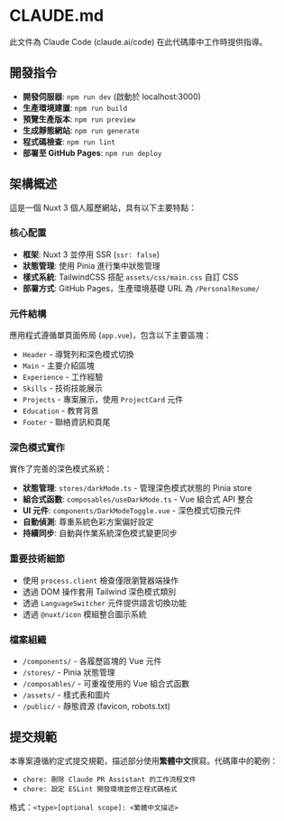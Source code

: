 # CLAUDE.md

此文件為 Claude Code (claude.ai/code) 在此代碼庫中工作時提供指導。

## 開發指令

- **開發伺服器**: `npm run dev` (啟動於 localhost:3000)
- **生產環境建置**: `npm run build`
- **預覽生產版本**: `npm run preview`
- **生成靜態網站**: `npm run generate`
- **程式碼檢查**: `npm run lint`
- **部署至 GitHub Pages**: `npm run deploy`

## 架構概述

這是一個 Nuxt 3 個人履歷網站，具有以下主要特點：

### 核心配置
- **框架**: Nuxt 3 並停用 SSR (`ssr: false`)
- **狀態管理**: 使用 Pinia 進行集中狀態管理
- **樣式系統**: TailwindCSS 搭配 `assets/css/main.css` 自訂 CSS
- **部署方式**: GitHub Pages，生產環境基礎 URL 為 `/PersonalResume/`

### 元件結構
應用程式遵循單頁面佈局 (`app.vue`)，包含以下主要區塊：
- `Header` - 導覽列和深色模式切換
- `Main` - 主要介紹區塊
- `Experience` - 工作經驗
- `Skills` - 技術技能展示
- `Projects` - 專案展示，使用 `ProjectCard` 元件
- `Education` - 教育背景
- `Footer` - 聯絡資訊和頁尾

### 深色模式實作
實作了完善的深色模式系統：
- **狀態管理**: `stores/darkMode.ts` - 管理深色模式狀態的 Pinia store
- **組合式函數**: `composables/useDarkMode.ts` - Vue 組合式 API 整合
- **UI 元件**: `components/DarkModeToggle.vue` - 深色模式切換元件
- **自動偵測**: 尊重系統色彩方案偏好設定
- **持續同步**: 自動與作業系統深色模式變更同步

### 重要技術細節
- 使用 `process.client` 檢查僅限瀏覽器端操作
- 透過 DOM 操作套用 Tailwind 深色模式類別
- 透過 `LanguageSwitcher` 元件提供語言切換功能
- 透過 `@nuxt/icon` 模組整合圖示系統

### 檔案組織
- `/components/` - 各履歷區塊的 Vue 元件
- `/stores/` - Pinia 狀態管理
- `/composables/` - 可重複使用的 Vue 組合式函數
- `/assets/` - 樣式表和圖片
- `/public/` - 靜態資源 (favicon, robots.txt)

## 提交規範

本專案遵循約定式提交規範，描述部分使用**繁體中文**撰寫。代碼庫中的範例：
- `chore: 刪除 Claude PR Assistant 的工作流程文件`
- `chore: 設定 ESLint 開發環境並修正程式碼格式`

格式：`<type>[optional scope]: <繁體中文描述>`